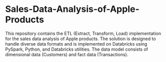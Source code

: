 # Sales-Data-Analysis-of-Apple-Products
This repository contains the ETL (Extract, Transform, Load) implementation for the sales data analysis of Apple products. The solution is designed to handle diverse data formats and is implemented on Databricks using PySpark, Python, and Databricks utilities. The data model consists of dimensional data (Customers) and fact data (Transactions).
